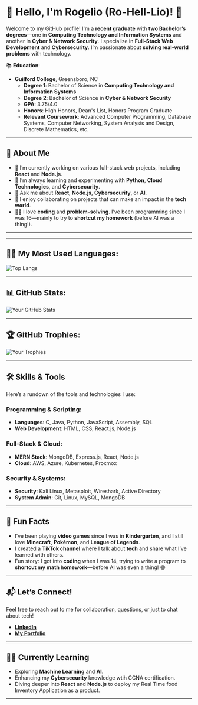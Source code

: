# 👋 Hello, I'm Rogelio (Ro-Hell-Lio)! 🚀

Welcome to my GitHub profile! I'm a **recent graduate** with **two Bachelor’s degrees**—one in **Computing Technology and Information Systems** and another in **Cyber & Network Security**. I specialize in **Full-Stack Web Development** and **Cybersecurity**. I’m passionate about **solving real-world problems** with technology.

📚 **Education**:
- **Guilford College**, Greensboro, NC
  - **Degree 1**: Bachelor of Science in **Computing Technology and Information Systems**
  - **Degree 2**: Bachelor of Science in **Cyber & Network Security**
  - **GPA**: 3.75/4.0
  - **Honors**: High Honors, Dean's List, Honors Program Graduate
  - **Relevant Coursework**: Advanced Computer Programming, Database Systems, Computer Networking, System Analysis and Design, Discrete Mathematics, etc.

---

## 🚀 About Me

- 🔭 I’m currently working on various full-stack web projects, including **React** and **Node.js**.
- 🌱 I’m always learning and experimenting with **Python**, **Cloud Technologies**, and **Cybersecurity**.
- 💬 Ask me about **React**, **Node.js**, **Cybersecurity**, or **AI**.
- 👯 I enjoy collaborating on projects that can make an impact in the **tech world**.
- 🧑‍💻 I love **coding** and **problem-solving**. I’ve been programming since I was 16—mainly to try to **shortcut my homework** (before AI was a thing!).
  
---
---

## 🧑‍💻 My Most Used Languages:
![Top Langs](https://github-readme-stats.vercel.app/api/top-langs/?username=RogePM&layout=compact&theme=radical)

---

## 📊 GitHub Stats:
![Your GitHub Stats](https://github-readme-stats.vercel.app/api?username=RogePM&show_icons=true&count_private=true&hide_title=true&hide=prs&theme=radical)

---

## 🏆 GitHub Trophies:
![Your Trophies](https://github-profile-trophy.vercel.app/?username=RogePM&theme=gruvbox)

---

## 🛠️ Skills & Tools

Here’s a rundown of the tools and technologies I use:

### Programming & Scripting:
- **Languages**: C, Java, Python, JavaScript, Assembly, SQL
- **Web Development**: HTML, CSS, React.js, Node.js

### Full-Stack & Cloud:
- **MERN Stack**: MongoDB, Express.js, React, Node.js
- **Cloud**: AWS, Azure, Kubernetes, Proxmox

### Security & Systems:
- **Security**: Kali Linux, Metasploit, Wireshark, Active Directory
- **System Admin**: Git, Linux, MySQL, MongoDB

---

## 🌟 Fun Facts

- I’ve been playing **video games** since I was in **Kindergarten**, and I still love **Minecraft**, **Pokémon**, and **League of Legends**.
- I created a **TikTok channel** where I talk about **tech** and share what I’ve learned with others.
- Fun story: I got into **coding** when I was 14, trying to write a program to **shortcut my math homework**—before AI was even a thing! 😄

---

## 📬 Let’s Connect!

Feel free to reach out to me for collaboration, questions, or just to chat about tech!

- **[LinkedIn](https://www.linkedin.com/in/rogelioperezmontero/)**
- **[My Portfolio](https://rogepm.github.io/RogelioPM/)**

---

## 🧑‍💻 Currently Learning

- Exploring **Machine Learning** and **AI**.
- Enhancing my **Cybersecurity** knowledge wtih CCNA certification.
- Diving deeper into **React** and **Node.js** to deploy my Real Time food Inventory Application as a product.

---
